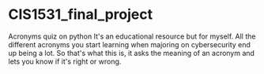 # CIS1531_final_project
Acronyms quiz on python
It's an educational resource but for myself. All the different acronyms you start learning when majoring on cybersecurity end up being a lot. So that's what this is, it asks the meaning of an acronym and lets you know if it's right or wrong.
